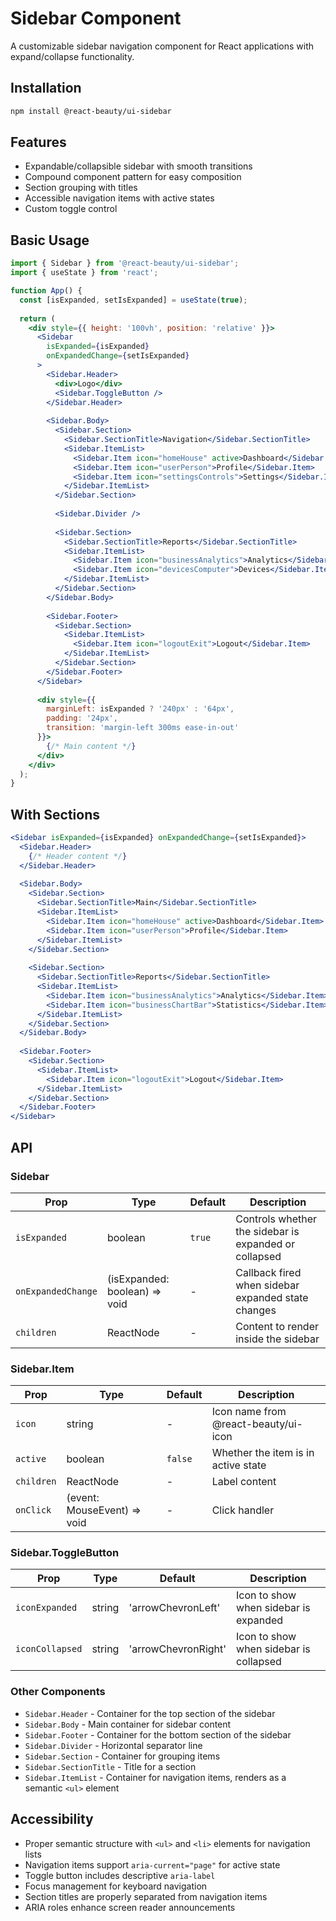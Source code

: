 # Sidebar Component

A customizable sidebar navigation component for React applications with expand/collapse functionality.

## Installation

```bash
npm install @react-beauty/ui-sidebar
```

## Features

- Expandable/collapsible sidebar with smooth transitions
- Compound component pattern for easy composition
- Section grouping with titles
- Accessible navigation items with active states
- Custom toggle control

## Basic Usage

```jsx
import { Sidebar } from '@react-beauty/ui-sidebar';
import { useState } from 'react';

function App() {
  const [isExpanded, setIsExpanded] = useState(true);
  
  return (
    <div style={{ height: '100vh', position: 'relative' }}>
      <Sidebar 
        isExpanded={isExpanded} 
        onExpandedChange={setIsExpanded}
      >
        <Sidebar.Header>
          <div>Logo</div>
          <Sidebar.ToggleButton />
        </Sidebar.Header>
        
        <Sidebar.Body>
          <Sidebar.Section>
            <Sidebar.SectionTitle>Navigation</Sidebar.SectionTitle>
            <Sidebar.ItemList>
              <Sidebar.Item icon="homeHouse" active>Dashboard</Sidebar.Item>
              <Sidebar.Item icon="userPerson">Profile</Sidebar.Item>
              <Sidebar.Item icon="settingsControls">Settings</Sidebar.Item>
            </Sidebar.ItemList>
          </Sidebar.Section>
          
          <Sidebar.Divider />
          
          <Sidebar.Section>
            <Sidebar.SectionTitle>Reports</Sidebar.SectionTitle>
            <Sidebar.ItemList>
              <Sidebar.Item icon="businessAnalytics">Analytics</Sidebar.Item>
              <Sidebar.Item icon="devicesComputer">Devices</Sidebar.Item>
            </Sidebar.ItemList>
          </Sidebar.Section>
        </Sidebar.Body>
        
        <Sidebar.Footer>
          <Sidebar.Section>
            <Sidebar.ItemList>
              <Sidebar.Item icon="logoutExit">Logout</Sidebar.Item>
            </Sidebar.ItemList>
          </Sidebar.Section>
        </Sidebar.Footer>
      </Sidebar>
      
      <div style={{ 
        marginLeft: isExpanded ? '240px' : '64px',
        padding: '24px',
        transition: 'margin-left 300ms ease-in-out'
      }}>
        {/* Main content */}
      </div>
    </div>
  );
}
```

## With Sections

```jsx
<Sidebar isExpanded={isExpanded} onExpandedChange={setIsExpanded}>
  <Sidebar.Header>
    {/* Header content */}
  </Sidebar.Header>
  
  <Sidebar.Body>
    <Sidebar.Section>
      <Sidebar.SectionTitle>Main</Sidebar.SectionTitle>
      <Sidebar.ItemList>
        <Sidebar.Item icon="homeHouse" active>Dashboard</Sidebar.Item>
        <Sidebar.Item icon="userPerson">Profile</Sidebar.Item>
      </Sidebar.ItemList>
    </Sidebar.Section>
    
    <Sidebar.Section>
      <Sidebar.SectionTitle>Reports</Sidebar.SectionTitle>
      <Sidebar.ItemList>
        <Sidebar.Item icon="businessAnalytics">Analytics</Sidebar.Item>
        <Sidebar.Item icon="businessChartBar">Statistics</Sidebar.Item>
      </Sidebar.ItemList>
    </Sidebar.Section>
  </Sidebar.Body>
  
  <Sidebar.Footer>
    <Sidebar.Section>
      <Sidebar.ItemList>
        <Sidebar.Item icon="logoutExit">Logout</Sidebar.Item>
      </Sidebar.ItemList>
    </Sidebar.Section>
  </Sidebar.Footer>
</Sidebar>
```

## API

### Sidebar

| Prop | Type | Default | Description |
|------|------|---------|-------------|
| `isExpanded` | boolean | `true` | Controls whether the sidebar is expanded or collapsed |
| `onExpandedChange` | (isExpanded: boolean) => void | - | Callback fired when sidebar expanded state changes |
| `children` | ReactNode | - | Content to render inside the sidebar |

### Sidebar.Item

| Prop | Type | Default | Description |
|------|------|---------|-------------|
| `icon` | string | - | Icon name from @react-beauty/ui-icon |
| `active` | boolean | `false` | Whether the item is in active state |
| `children` | ReactNode | - | Label content |
| `onClick` | (event: MouseEvent) => void | - | Click handler |

### Sidebar.ToggleButton

| Prop | Type | Default | Description |
|------|------|---------|-------------|
| `iconExpanded` | string | 'arrowChevronLeft' | Icon to show when sidebar is expanded |
| `iconCollapsed` | string | 'arrowChevronRight' | Icon to show when sidebar is collapsed |

### Other Components

- `Sidebar.Header` - Container for the top section of the sidebar
- `Sidebar.Body` - Main container for sidebar content
- `Sidebar.Footer` - Container for the bottom section of the sidebar
- `Sidebar.Divider` - Horizontal separator line
- `Sidebar.Section` - Container for grouping items
- `Sidebar.SectionTitle` - Title for a section
- `Sidebar.ItemList` - Container for navigation items, renders as a semantic `<ul>` element

## Accessibility

- Proper semantic structure with `<ul>` and `<li>` elements for navigation lists
- Navigation items support `aria-current="page"` for active state
- Toggle button includes descriptive `aria-label`
- Focus management for keyboard navigation
- Section titles are properly separated from navigation items
- ARIA roles enhance screen reader announcements